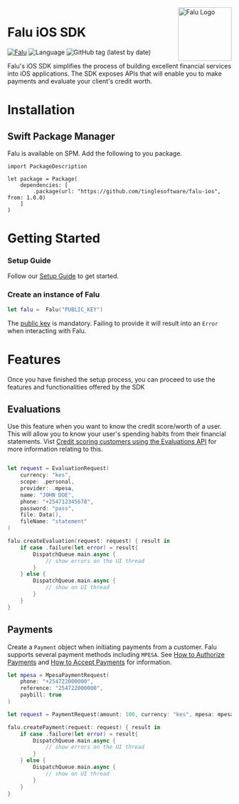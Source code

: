<a href="https://www.falu.io">
    <img src="https://cdn.falu.io/tools/logo.png" alt="Falu Logo" title="Falu" width="120" height="120" align="right">
</a>

# Falu iOS SDK

[![Falu](https://github.com/tinglesoftware/falu-ios/actions/workflows/swift.yml/badge.svg)](https://github.com/tinglesoftware/falu-ios/actions/workflows/swift.yml)
![Language](https://img.shields.io/badge/language-Swift%205.0-orange.svg)
![GitHub tag (latest by date)](https://img.shields.io/github/v/tag/tinglesoftware/falu-ios?label=spm)


Falu's iOS SDK simplifies the process of building excellent financial services into iOS applications.
The SDK exposes APIs that will enable you to make payments and evaluate your client's credit worth.

# Installation 

## Swift Package Manager

Falu is available on SPM. Add the following to you package.
``` 
import PackageDescription

let package = Package(
    dependencies: [
        .package(url: "https://github.com/tinglesoftware/falu-ios", from: 1.0.0)
    ]
)
```

# Getting Started

### Setup Guide

Follow our [Setup Guide](https://docs.falu.io/guides/developer/quickstart) to get started.

### Create an instance of Falu

```swift
let falu =  Falu("PUBLIC_KEY")
```
The [public key](https://docs.falu.io/guides/keys) is mandatory. Failing to provide it will result into an `Error` when interacting with Falu.


# Features

Once you have finished the setup process, you can proceed to use the features and functionalities offered by the SDK

## Evaluations

Use this feature when you want to know the credit score/worth of a  user.
This will allow you to know your user's spending habits from their financial statements.
Vist [Credit scoring customers using the Evaluations API](https://docs.falu.io/guides/evaluations) for more information relating to this.

```swift

let request = EvaluationRequest(
    currency: "kes",
    scope: .personal,
    provider: .mpesa,
    name: "JOHN DOE",
    phone: "+254712345678",
    password: "pass",
    file: Data(),
    fileName: "statement"
)

falu.createEvaluation(request: request) { result in
    if case .failure(let error) = result{
        DispatchQueue.main.async {
            // show errors on the UI thread
        }
    } else {
        DispatchQueue.main.async {
            // show on UI thread
        }
    }
}
```

## Payments

Create a `Payment` object when initiating payments from a customer.
Falu supports several payment methods including `MPESA`.
See [How to Authorize Payments](https://docs.falu.io/guides/payments/authorizations) and
[How to Accept Payments](https://docs.falu.io/guides/payments) for information.

```swift
let mpesa = MpesaPaymentRequest(
    phone: "+254722000000",
    reference: "254722000000",
    paybill: true
)

let request = PaymentRequest(amount: 100, currency: "kes", mpesa: mpesa)

falu.createPayment(request: request) { result in
    if case .failure(let error) = result{
        DispatchQueue.main.async {
            // show errors on the UI thread
        }
    } else {
        DispatchQueue.main.async {
            // show on UI thread
        }
    }
}
```
